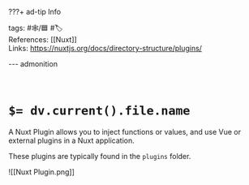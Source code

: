 ???+ ad-tip Info

tags: #🕸️/🟦 #🏷️  
References: [[Nuxt]]  
Links: https://nuxtjs.org/docs/directory-structure/plugins/

--- admonition

<br>

# `$= dv.current().file.name`

A Nuxt Plugin allows you to inject functions or values, and use Vue or external plugins in a Nuxt application.

These plugins are typically found in the `plugins` folder.

![[Nuxt Plugin.png]]
